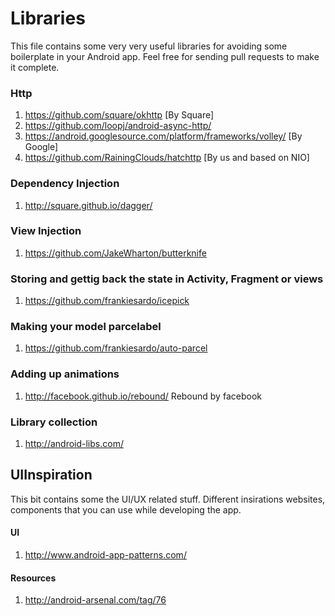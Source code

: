 # Libraries

This file contains some very very useful libraries for avoiding some boilerplate in your Android app. Feel free for sending pull requests to make it complete.

### Http
1. https://github.com/square/okhttp [By Square]
2. https://github.com/loopj/android-async-http/
3. https://android.googlesource.com/platform/frameworks/volley/ [By Google]
4. https://github.com/RainingClouds/hatchttp [By us and based on NIO]

### Dependency Injection
1. http://square.github.io/dagger/

### View Injection
1. https://github.com/JakeWharton/butterknife

### Storing and gettig back the state in Activity, Fragment or views
1. https://github.com/frankiesardo/icepick

### Making your model parcelabel
1. https://github.com/frankiesardo/auto-parcel

### Adding up animations
1. http://facebook.github.io/rebound/ Rebound by facebook

### Library collection
1. http://android-libs.com/

## UIInspiration 

This bit contains some the UI/UX related stuff. Different insirations websites, components that you can use while developing the app.

#### UI 
1. http://www.android-app-patterns.com/

#### Resources
1. http://android-arsenal.com/tag/76
